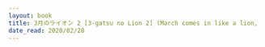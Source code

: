 ```yaml
---
layout: book
title: 3月のライオン 2 [3-gatsu no Lion 2] (March comes in like a lion,  no. 2)
date_read: 2020/02/28
---
```

